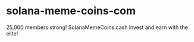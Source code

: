 # solana-meme-coins-com
25,000 members strong! SolanaMemeCoins.cash invest and earn with the elite!
